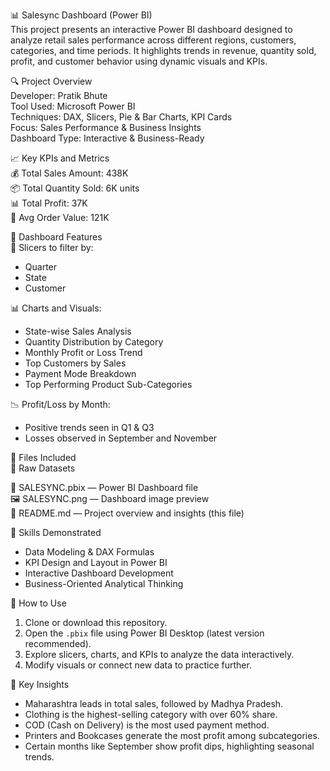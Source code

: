 📊 Salesync Dashboard (Power BI)  
This project presents an interactive Power BI dashboard designed to analyze retail sales performance across different regions, customers, categories, and time periods. It highlights trends in revenue, quantity sold, profit, and customer behavior using dynamic visuals and KPIs.

🔍 Project Overview  
Developer: Pratik Bhute  
Tool Used: Microsoft Power BI  
Techniques: DAX, Slicers, Pie & Bar Charts, KPI Cards  
Focus: Sales Performance & Business Insights  
Dashboard Type: Interactive & Business-Ready  

📈 Key KPIs and Metrics  
💰 Total Sales Amount: 438K  
📦 Total Quantity Sold: 6K units  
📊 Total Profit: 37K  
🧾 Avg Order Value: 121K  

🧩 Dashboard Features  
🔘 Slicers to filter by:  
- Quarter  
- State  
- Customer  

📊 Charts and Visuals:  
- State-wise Sales Analysis  
- Quantity Distribution by Category  
- Monthly Profit or Loss Trend  
- Top Customers by Sales  
- Payment Mode Breakdown  
- Top Performing Product Sub-Categories  

📉 Profit/Loss by Month:  
- Positive trends seen in Q1 & Q3  
- Losses observed in September and November  

📁 Files Included  
📁 Raw Datasets

📄 SALESYNC.pbix — Power BI Dashboard file  
🖼️ SALESYNC.png — Dashboard image preview  
📘 README.md — Project overview and insights (this file)  

🧠 Skills Demonstrated  
- Data Modeling & DAX Formulas  
- KPI Design and Layout in Power BI  
- Interactive Dashboard Development  
- Business-Oriented Analytical Thinking  

🚀 How to Use  
1. Clone or download this repository.  
2. Open the `.pbix` file using Power BI Desktop (latest version recommended).  
3. Explore slicers, charts, and KPIs to analyze the data interactively.  
4. Modify visuals or connect new data to practice further.  

📌 Key Insights  
- Maharashtra leads in total sales, followed by Madhya Pradesh.  
- Clothing is the highest-selling category with over 60% share.  
- COD (Cash on Delivery) is the most used payment method.  
- Printers and Bookcases generate the most profit among subcategories.  
- Certain months like September show profit dips, highlighting seasonal trends.  

